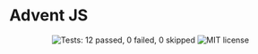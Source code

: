 # Advent JS

<p align="center">

<img src="https://img.shields.io/badge/tests-✔_12_|_✘_0_|_➟_0-brightgreen" alt="Tests: 12 passed, 0 failed, 0 skipped">

<img src="https://img.shields.io/badge/license-MIT-green" alt="MIT license">

</p>
